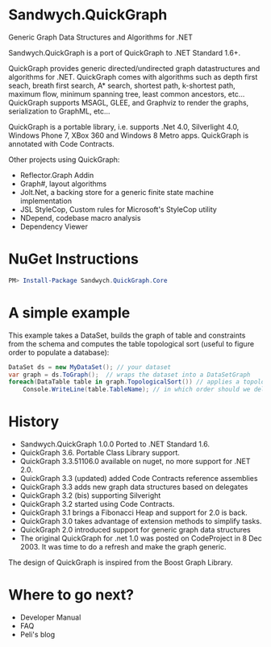 
# Sandwych.QuickGraph

Generic Graph Data Structures and Algorithms for .NET

Sandwych.QuickGraph is a port of QuickGraph to .NET Standard 1.6+.

QuickGraph provides generic directed/undirected graph datastructures and algorithms for .NET. QuickGraph comes with algorithms such as depth first seach, breath first search, A* search, shortest path, k-shortest path, maximum flow, minimum spanning tree, least common ancestors, etc... QuickGraph supports MSAGL, GLEE, and Graphviz to render the graphs, serialization to GraphML, etc...

QuickGraph is a portable library, i.e. supports .Net 4.0, Silverlight 4.0, Windows Phone 7, XBox 360 and Windows 8 Metro apps. QuickGraph is annotated with Code Contracts.

Other projects using QuickGraph:

* Reflector.Graph Addin
* Graph#, layout algorithms
* Jolt.Net, a backing store for a generic finite state machine implementation
* JSL StyleCop, Custom rules for Microsoft's StyleCop utility
* NDepend, codebase macro analysis
* Dependency Viewer

# NuGet Instructions

```powershell
PM> Install-Package Sandwych.QuickGraph.Core
```

# A simple example
This example takes a DataSet, builds the graph of table and constraints from the schema and computes the table topological sort (useful to figure order to populate a database):

```csharp
DataSet ds = new MyDataSet(); // your dataset
var graph = ds.ToGraph();  // wraps the dataset into a DataSetGraph
foreach(DataTable table in graph.TopologicalSort()) // applies a topological sort to the dataset graph
    Console.WriteLine(table.TableName); // in which order should we delete the tables?
```

# History

* Sandwych.QuickGraph 1.0.0 Ported to .NET Standard 1.6.
* QuickGraph 3.6. Portable Class Library support.
* QuickGraph 3.3.51106.0 available on nuget, no more support for .NET 2.0.
* QuickGraph 3.3 (updated) added Code Contracts reference assemblies
* QuickGraph 3.3 adds new graph data structures based on delegates
* QuickGraph 3.2 (bis) supporting Silveright
* QuickGraph 3.2 started using Code Contracts.
* QuickGraph 3.1 brings a Fibonacci Heap and support for 2.0 is back.
* QuickGraph 3.0 takes advantage of extension methods to simplify tasks.
* QuickGraph 2.0 introduced support for generic graph data structures
* The original QuickGraph for .net 1.0 was posted on CodeProject in 8 Dec 2003. It was time to do a refresh and make the graph generic.


The design of QuickGraph is inspired from the Boost Graph Library.

# Where to go next?

* Developer Manual
* FAQ
* Peli's blog
